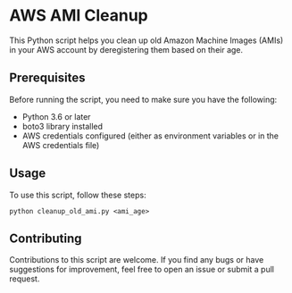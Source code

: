 # AWS AMI Cleanup

This Python script helps you clean up old Amazon Machine Images (AMIs) in your AWS account by deregistering them based on their age.

## Prerequisites

Before running the script, you need to make sure you have the following:

* Python 3.6 or later
* boto3 library installed
* AWS credentials configured (either as environment variables or in the AWS credentials file)

## Usage

To use this script, follow these steps:

```
python cleanup_old_ami.py <ami_age>
```

## Contributing

Contributions to this script are welcome. If you find any bugs or have suggestions for improvement, feel free to open an issue or submit a pull request.
